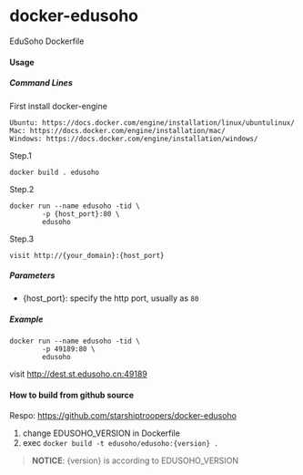 # docker-edusoho
EduSoho Dockerfile

#### Usage

##### Command Lines

First install docker-engine
```
Ubuntu: https://docs.docker.com/engine/installation/linux/ubuntulinux/
Mac: https://docs.docker.com/engine/installation/mac/
Windows: https://docs.docker.com/engine/installation/windows/
```

Step.1

```
docker build . edusoho
```

Step.2

```
docker run --name edusoho -tid \
        -p {host_port}:80 \
        edusoho
```

Step.3

```
visit http://{your_domain}:{host_port}
```

##### Parameters

* {host_port}: specify the http port, usually as `80`

##### Example

```
docker run --name edusoho -tid \
        -p 49189:80 \
        edusoho
```

visit http://dest.st.edusoho.cn:49189

#### How to build from github source

Respo: https://github.com/starshiptroopers/docker-edusoho

1. change EDUSOHO_VERSION in Dockerfile
2. exec `docker build -t edusoho/edusoho:{version} .`

>**NOTICE**: {version} is according to EDUSOHO_VERSION
